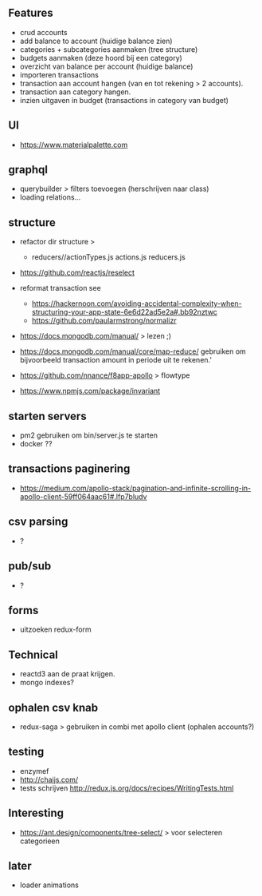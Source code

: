 ## Features
 - crud accounts
 - add balance to account (huidige balance zien)
 - categories + subcategories aanmaken (tree structure)
 - budgets aanmaken (deze hoord bij een category)
 - overzicht van balance per account (huidige balance)
 - importeren transactions
 - transaction aan account hangen (van en tot rekening > 2 accounts).
 - transaction aan category hangen.
 - inzien uitgaven in budget (transactions in category van budget)

## UI
 - https://www.materialpalette.com

## graphql
 - querybuilder > filters toevoegen (herschrijven naar class)
 - loading relations...
 
## structure 
 - refactor dir structure > 
   - reducers/<domain>/actionTypes.js
                       actions.js
                       reducers.js
 
 - https://github.com/reactjs/reselect
 - reformat transaction see 
   - https://hackernoon.com/avoiding-accidental-complexity-when-structuring-your-app-state-6e6d22ad5e2a#.bb92nztwc
   - https://github.com/paularmstrong/normalizr
 - https://docs.mongodb.com/manual/ > lezen ;)
 - https://docs.mongodb.com/manual/core/map-reduce/ gebruiken om bijvoorbeeld transaction amount in periode uit te rekenen.'
 - https://github.com/nnance/f8app-apollo > flowtype
 - https://www.npmjs.com/package/invariant

## starten servers
 - pm2 gebruiken om bin/server.js te starten
 - docker ??
 
## transactions paginering
 - https://medium.com/apollo-stack/pagination-and-infinite-scrolling-in-apollo-client-59ff064aac61#.lfp7bludv
 
## csv parsing 
 - ?
 
## pub/sub
 - ?
 
## forms
 - uitzoeken redux-form
 
## Technical
 - reactd3 aan de praat krijgen.
 - mongo indexes?
 
## ophalen csv knab
 - redux-saga > gebruiken in combi met apollo client (ophalen accounts?)
 
## testing
 - enzymef
 - http://chaijs.com/
 - tests schrijven http://redux.js.org/docs/recipes/WritingTests.html
 
## Interesting
 - https://ant.design/components/tree-select/ > voor selecteren categorieen
 
## later 
 - loader animations